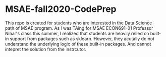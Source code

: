 # MSAE-fall2020-CodePrep

This repo is created for students who are interested in the Data Science path of MSAE program. 
As I was TAing for MSAE ECON691-01 Professor Nihar's class this summer, I realized that students are heavily relied on built-in support from packages such as sklearn. However, they acutally do not understand the underlying logic of these built-in packages. And cannot intepret the solution from the instrcutor.  

